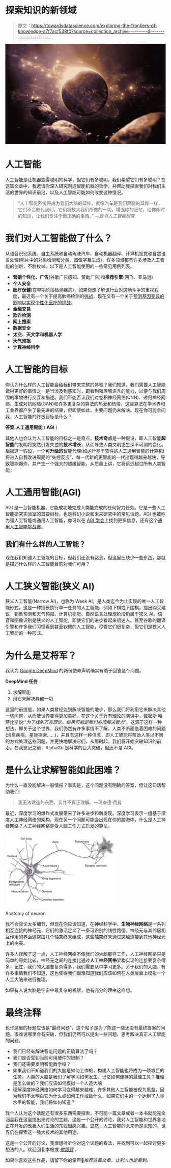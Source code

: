 # 探索知识的新领域

> 原文：<https://towardsdatascience.com/exploring-the-frontiers-of-knowledge-a7f7acf538f0?source=collection_archive---------4----------------------->

![](img/63fff582b3bedd009f9fb180457c8072.png)

# 人工智能

人工智能是让机器变得聪明的科学，但它们有多聪明，我们希望它们有多聪明？在这篇文章中，我邀请你深入研究制造智能机器的哲学，并帮助我探索我们对我们生活的世界的知识前沿，以及人工智能可能如何改变这种情况。

> “人工智能系统将成为我们大脑的延伸，就像汽车是我们双腿的延伸一样，它们不会取代我们，它们将放大我们所做的一切，增强你的记忆，给你即时的知识，让我们专注于做正确的事情。” *—脸书人工智能研究*

# 我们对人工智能做了什么？

从语音识别系统、自主系统和自动驾驶汽车、自动机器翻译、计算机视觉和自然语言处理(照片中的对象检测和分类、图像字幕生成)，许多领域都有许多涉及人工智能的创新，不胜枚举。以下是人工智能使用的一些常见用例列表。

*   **营销个性化、广告**(谷歌广告感知、赞助广告)和**推荐引擎**(网飞、亚马逊)
*   **个人安全**
*   **医疗保健**(在早期阶段检测疾病)，如果你想了解该行业对这场斗争的重视程度，最近有一个关于提高肺癌检测的[挑战](https://www.kaggle.com/c/data-science-bowl-2017)，现在又有一个关于[预测基因变异的影响以实现个性化医疗的挑战](https://www.kaggle.com/c/msk-redefining-cancer-treatment)。
*   **金融交易**
*   **欺诈检测**
*   **网上搜索**
*   **数据安全**
*   **太空、天文学和机器人学**
*   **天气预报**
*   **计算神经科学**

# 人工智能的目标

你认为什么样的人工智能会给我们带来完整的体验？我们知道，我们需要人工智能做得更好的事情之一是当涉及到感知时，即看到和理解语言的能力，以便与我们周围的事物进行交互和描述。我们不能否认我们对卷积神经网络(CNN)、递归神经网络、生成对抗网络(GAN)和许多更复杂的算法的热爱和热情，这些算法在学术界和工业界都产生了最先进的结果，但即使如此，主要问题仍未解决。现在你可能会问我，人工智能的终极目标是什么？

**答案:人工通用智能** ( **AGI** )

其他人也会认为人工智能的目标之一是奇点，**技术奇点**是一种假设，即人工智能**超智能**的发明将突然引发失控的**技术增长**，从而导致人类文明发生深不可测的变化。根据这一假设，一个**可升级的**智能代理(如运行基于软件的人工通用智能的计算机)将进入自我改进周期的“失控反应”，每一代新的更智能的一代出现得越来越快，导致智能爆炸，并产生一个强大的超级智能，从质量上讲，它将远远超过所有人类智能。

# **人工通用智能(AGI)**

AGI 是一台智能机器，它能成功地完成人类能完成的任何智力任务。它是一些人工智能研究实验室的首要目标，也是科幻小说和未来研究中的常见话题。AGI 也被称为强人工智能或通用人工智能，你可以在 [AGI 学会](http://www.agi-society.org/)上找到更多信息，还有这个[通用人工智能挑战赛](https://www.general-ai-challenge.org/)。

## 我们有什么样的人工智能？

现在我们知道人工智能的目标，但我们还没有达到，但这里还缺少一些东西，那就是描述什么样的人工智能目前对我们可用？

# 人工狭义智能(狭义 AI)

狭义人工智能(Narrow AI)，也称为 Week AI，是人类迄今为止实现的唯一人工智能形式。这是一种擅长执行单一任务的人工智能，例如下棋或下围棋，提出购买建议，销售预测和天气预报。计算机视觉、自然语言处理现阶段仍属于狭义 AI。语音和图像识别是狭义的人工智能，即使它们的进步看起来很迷人。甚至谷歌的翻译引擎和许多我们习惯看到甚至钦佩的人工智能，尽管它们很复杂，但它们是狭义人工智能的一种形式。

# 为什么是艾将军？

我认为 [Google DeepMind](https://deepmind.com/) 的两份使命声明确实有助于回答这个问题。

**DeepMind 任务**

1.  求解智能
2.  用它来解决其他一切

这里的前提是，如果人类曾经达到解决智能的地步，那么我们将利用它来解决其他一切问题，从而使世界变得更加美好。在这个关于[万有理论](https://www.youtube.com/watch?v=rbsqaJwpu6A&list=LLE88mrInwfu6bFi-OmsMUpw&index=12)的演讲中，戴密斯·哈萨比斯说:“*为了找到万有理论，结果可能是我们必须解决智力*”。这源于这样一种想法，即关于这个世界，我们仍然有许多事情不了解，人类不断面临着困难的问题(治愈疾病，星际探索……)，并且有这样一种信念，即人工智能将帮助人类以不同的方式处理这些问题，并更快地解决它们，从那时起，我们将开始突破知识的前沿。在我忘记之前，AlphaGo 是科学的巨大突破，但还不是 AGI。

# 是什么让求解智能如此困难？

为什么一直没能解决一般情报？事实是，这个问题没有明确的答案，但让这句话帮助我们:

> 我无法建造的东西，我并不真正理解。—理查德·费曼

最近，深度学习的爆炸式发展带来了许多进步和新发现。深度学习表示一组基于深度人工神经网络的架构。现在另一个问题可能会出现在你的脑海中，什么是人工神经网络？人工神经网络是受人脑工作方式启发的算法。

![](img/f5e53457dcce2f8e57f459d6c33b6a92.png)

Anatomy of neuron

我不会谈论太多细节，但现在你应该知道，在神经科学中，**生物神经网络**是一系列相互连接的神经元，它们的激活定义了一条可识别的线性路径。神经元与其邻居相互作用的界面通常由几个轴突终末组成，这些轴突终末通过突触连接到其他神经元上的树突。

许多人误解了这一点，人工神经网络不像我们的大脑那样工作，人工神经网络只是简单的原始比较，神经元之间的连接比通过**人工神经网络**架构实现的连接要复杂得多，记住，我们的大脑要复杂得多，我们需要从中学习更多。关于我们的大脑，有许多事情我们不知道，这也使得我们很难知道我们应该如何在人类层面上模拟一个人工大脑来进行推理。

如果有人说大脑是宇宙中最复杂的机器，他有充分的理由这样想。

# 最终注释

也许这里的标题应该是“最终问题”，这个帖子是为了陈述一些还没有最终答案的问题。很难说哪里会有突破，但我们仍然可以提出一些问题，思考解决真正人工智能的问题。

*   我们已经有解决智能问题的正确算法了吗？
*   我们是否受到当前可用硬件的限制？
*   我们还需要发明智能数学吗？
*   如果我们不知道我们的大脑是如何工作的，构建人工智能也将成为一项艰巨的任务，人类的大脑是我们了解学习如何发生、记忆如何储存的最佳工具？推理是怎么做的？我们应该如何模拟一个人造大脑
*   理解深度神经网络如何学习变得越来越难，许多其他人工智能被视为黑盒，因为我们不太明白它为什么或如何工作或做什么，如果它们中的一个达到了人类水平的智能，我们将如何知道？

我个人认为这个话题还有很多东西需要探索，不可能一篇文章或者一本书就能完全涵盖我在这里提出来讨论的主题。这是一个公开的讨论，我对人工智能和世界各地正在开发的改善人们生活的东西很感兴趣。显然，人工智能的未来仍是未知的，世界仍在探索这一强大技术的其他用途。

这是一个公开的讨论，我很想听听你对这个话题的看法，并找到可以一起探讨更多想法的人。欢迎回复本帖或 [*微博我*](https://twitter.com/fumodavi) *。*

如果你喜欢这些作品，请留下你的掌声👏*推荐这篇文章，让别人也能看到。*